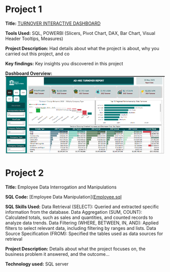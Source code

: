 # Project 1

**Title:** [TURNOVER INTERACTIVE DASHBOARD](https://github.com/Tola-Analyst-hub/github.io/blob/main/Shital%20Corporations%20Report.pbix)

**Tools Used:** SQL, POWERBI (Slicers, Pivot Chart, DAX, Bar Chart, Visual Header Tooltips, Measures)

**Project Description:** Had details about what the project is about, why you carried out this project, and co

**Key findings:** Key insights you discovered in this project

**Dashboard Overview:** 
![TURNOVER](Turnover.PNG)

# Project 2

**Title:** Employee Data Interrogation and Manipulations 

**SQL Code:**
[Employee Data Manipulation]([Employee.sql](https://github.com/Tola-Analyst-hub/github.io/blob/main/Employee.sql)

**SQL Skills Used:** 
Data Retrieval (SELECT): Queried and extracted specific information from the database.
Data Aggregation (SUM, COUNT): Calculated totals, such as sales and quantities, and counted records to analyze data trends.
Data Filtering (WHERE, BETWEEN, IN, AND): Applied filters to select relevant data, including filtering by ranges and lists.
Data Source Specification (FROM): Specified the tables used as data sources for retrieval

**Project Description:**
Details about what the project focuses on, the business problem it answered, and the outcome...

**Technology used:** SQL server
